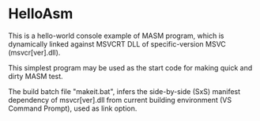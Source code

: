 # HelloAsm

This is a hello-world console example of MASM program, which is dynamically linked against MSVCRT DLL of specific-version MSVC (msvcr[ver].dll).

This simplest program may be used as the start code for making quick and dirty MASM test.

The build batch file "makeit.bat", infers the side-by-side (SxS) manifest dependency of msvcr[ver].dll from current building environment (VS Command Prompt), used as link option.
